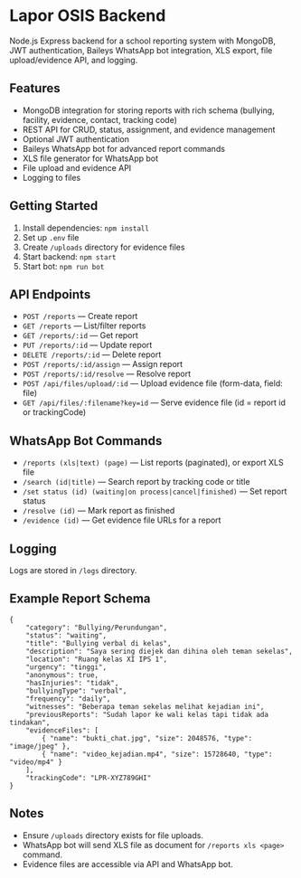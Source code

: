
# Lapor OSIS Backend

Node.js Express backend for a school reporting system with MongoDB, JWT authentication, Baileys WhatsApp bot integration, XLS export, file upload/evidence API, and logging.

## Features
- MongoDB integration for storing reports with rich schema (bullying, facility, evidence, contact, tracking code)
- REST API for CRUD, status, assignment, and evidence management
- Optional JWT authentication
- Baileys WhatsApp bot for advanced report commands
- XLS file generator for WhatsApp bot
- File upload and evidence API
- Logging to files

## Getting Started
1. Install dependencies: `npm install`
2. Set up `.env` file
3. Create `/uploads` directory for evidence files
4. Start backend: `npm start`
5. Start bot: `npm run bot`

## API Endpoints
- `POST /reports` — Create report
- `GET /reports` — List/filter reports
- `GET /reports/:id` — Get report
- `PUT /reports/:id` — Update report
- `DELETE /reports/:id` — Delete report
- `POST /reports/:id/assign` — Assign report
- `POST /reports/:id/resolve` — Resolve report
- `POST /api/files/upload/:id` — Upload evidence file (form-data, field: file)
- `GET /api/files/:filename?key=id` — Serve evidence file (id = report id or trackingCode)

## WhatsApp Bot Commands
- `/reports (xls|text) (page)` — List reports (paginated), or export XLS file
- `/search (id|title)` — Search report by tracking code or title
- `/set status (id) (waiting|on process|cancel|finished)` — Set report status
- `/resolve (id)` — Mark report as finished
- `/evidence (id)` — Get evidence file URLs for a report

## Logging
Logs are stored in `/logs` directory.

## Example Report Schema
```
{
	"category": "Bullying/Perundungan",
	"status": "waiting",
	"title": "Bullying verbal di kelas",
	"description": "Saya sering diejek dan dihina oleh teman sekelas",
	"location": "Ruang kelas XI IPS 1",
	"urgency": "tinggi",
	"anonymous": true,
	"hasInjuries": "tidak",
	"bullyingType": "verbal",
	"frequency": "daily",
	"witnesses": "Beberapa teman sekelas melihat kejadian ini",
	"previousReports": "Sudah lapor ke wali kelas tapi tidak ada tindakan",
	"evidenceFiles": [
		{ "name": "bukti_chat.jpg", "size": 2048576, "type": "image/jpeg" },
		{ "name": "video_kejadian.mp4", "size": 15728640, "type": "video/mp4" }
	],
	"trackingCode": "LPR-XYZ789GHI"
}
```

## Notes
- Ensure `/uploads` directory exists for file uploads.
- WhatsApp bot will send XLS file as document for `/reports xls <page>` command.
- Evidence files are accessible via API and WhatsApp bot.
